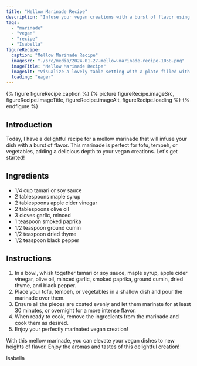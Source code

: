 ```yaml
---
title: "Mellow Marinade Recipe"
description: "Infuse your vegan creations with a burst of flavor using this mellow marinade recipe. Perfect for tofu, tempeh, or vegetables, it adds a delightful depth to your dishes."
tags:
  - "marinade"
  - "vegan"
  - "recipe"
  - "Isabella"
figureRecipe: 
  caption: "Mellow Marinade Recipe"
  imageSrc: "./src/media/2024-01-27-mellow-marinade-recipe-1058.png"
  imageTitle: "Mellow Marinade Recipe"
  imageAlt: "Visualize a lovely table setting with a plate filled with perfectly marinated tofu, tempeh, or vegetables that have been seasoned using Isabella's Mellow Marinade Recipe. The marinade lends a delectable depth to the dish, drawing you in with its fragrances and flavors. Envision the vivid colors of the component ingredients, the deep brown shades of the marinade, and the freshly sprinkled herbs on top. This image represents a feast for the senses, a supreme showpiece of the art of vegan cooking."
  loading: "eager"
---
```


{% figure figureRecipe.caption %}
{% picture figureRecipe.imageSrc, figureRecipe.imageTitle, figureRecipe.imageAlt, figureRecipe.loading %}
{% endfigure %}

## Introduction

Today, I have a delightful recipe for a mellow marinade that will infuse your dish with a burst of flavor. This marinade is perfect for tofu, tempeh, or vegetables, adding a delicious depth to your vegan creations. Let's get started!

## Ingredients

- 1/4 cup tamari or soy sauce
- 2 tablespoons maple syrup
- 2 tablespoons apple cider vinegar
- 2 tablespoons olive oil
- 3 cloves garlic, minced
- 1 teaspoon smoked paprika
- 1/2 teaspoon ground cumin
- 1/2 teaspoon dried thyme
- 1/2 teaspoon black pepper

## Instructions

1. In a bowl, whisk together tamari or soy sauce, maple syrup, apple cider vinegar, olive oil, minced garlic, smoked paprika, ground cumin, dried thyme, and black pepper.
2. Place your tofu, tempeh, or vegetables in a shallow dish and pour the marinade over them.
3. Ensure all the pieces are coated evenly and let them marinate for at least 30 minutes, or overnight for a more intense flavor.
4. When ready to cook, remove the ingredients from the marinade and cook them as desired.
5. Enjoy your perfectly marinated vegan creation!

With this mellow marinade, you can elevate your vegan dishes to new heights of flavor. Enjoy the aromas and tastes of this delightful creation!

Isabella

